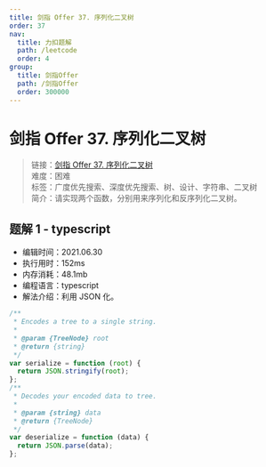 ```yaml
---
title: 剑指 Offer 37. 序列化二叉树
order: 37
nav:
  title: 力扣题解
  path: /leetcode
  order: 4
group:
  title: 剑指Offer
  path: /剑指Offer
  order: 300000
---
```


# 剑指 Offer 37. 序列化二叉树

> 链接：[剑指 Offer 37. 序列化二叉树](https://leetcode-cn.com/problems/xu-lie-hua-er-cha-shu-lcof/)  
> 难度：困难  
> 标签：广度优先搜索、深度优先搜索、树、设计、字符串、二叉树  
> 简介：请实现两个函数，分别用来序列化和反序列化二叉树。

## 题解 1 - typescript

- 编辑时间：2021.06.30
- 执行用时：152ms
- 内存消耗：48.1mb
- 编程语言：typescript
- 解法介绍：利用 JSON 化。

```typescript
/**
 * Encodes a tree to a single string.
 *
 * @param {TreeNode} root
 * @return {string}
 */
var serialize = function (root) {
  return JSON.stringify(root);
};
/**
 * Decodes your encoded data to tree.
 *
 * @param {string} data
 * @return {TreeNode}
 */
var deserialize = function (data) {
  return JSON.parse(data);
};
```
